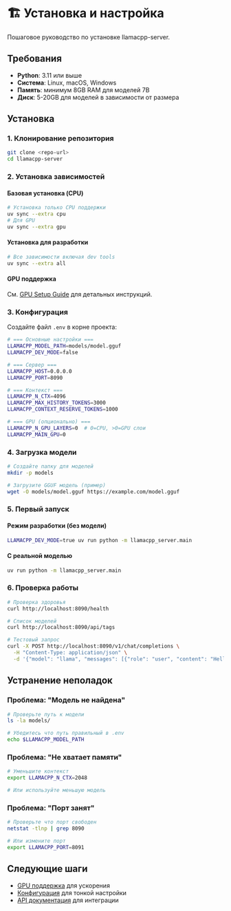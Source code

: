 # 🏗️ Установка и настройка

Пошаговое руководство по установке llamacpp-server.

## Требования

- **Python**: 3.11 или выше
- **Система**: Linux, macOS, Windows
- **Память**: минимум 8GB RAM для моделей 7B
- **Диск**: 5-20GB для моделей в зависимости от размера

## Установка

### 1. Клонирование репозитория

```bash
git clone <repo-url>
cd llamacpp-server
```

### 2. Установка зависимостей

#### Базовая установка (CPU)
```bash
# Установка только CPU поддержки
uv sync --extra cpu
# Для GPU
uv sync --extra gpu
```

#### Установка для разработки
```bash
# Все зависимости включая dev tools
uv sync --extra all
```

#### GPU поддержка
См. [GPU Setup Guide](GPU_SETUP.md) для детальных инструкций.

### 3. Конфигурация

Создайте файл `.env` в корне проекта:

```bash
# === Основные настройки ===
LLAMACPP_MODEL_PATH=models/model.gguf
LLAMACPP_DEV_MODE=false

# === Сервер ===
LLAMACPP_HOST=0.0.0.0
LLAMACPP_PORT=8090

# === Контекст ===
LLAMACPP_N_CTX=4096
LLAMACPP_MAX_HISTORY_TOKENS=3000
LLAMACPP_CONTEXT_RESERVE_TOKENS=1000

# === GPU (опционально) ===
LLAMACPP_N_GPU_LAYERS=0  # 0=CPU, >0=GPU слои
LLAMACPP_MAIN_GPU=0
```

### 4. Загрузка модели

```bash
# Создайте папку для моделей
mkdir -p models

# Загрузите GGUF модель (пример)
wget -O models/model.gguf https://example.com/model.gguf
```

### 5. Первый запуск

#### Режим разработки (без модели)
```bash
LLAMACPP_DEV_MODE=true uv run python -m llamacpp_server.main
```

#### С реальной моделью
```bash
uv run python -m llamacpp_server.main
```

### 6. Проверка работы

```bash
# Проверка здоровья
curl http://localhost:8090/health

# Список моделей
curl http://localhost:8090/api/tags

# Тестовый запрос
curl -X POST http://localhost:8090/v1/chat/completions \
  -H "Content-Type: application/json" \
  -d '{"model": "llama", "messages": [{"role": "user", "content": "Hello!"}]}'
```

## Устранение неполадок

### Проблема: "Модель не найдена"
```bash
# Проверьте путь к модели
ls -la models/

# Убедитесь что путь правильный в .env
echo $LLAMACPP_MODEL_PATH
```

### Проблема: "Не хватает памяти"
```bash
# Уменьшите контекст
export LLAMACPP_N_CTX=2048

# Или используйте меньшую модель
```

### Проблема: "Порт занят"
```bash
# Проверьте что порт свободен
netstat -tlnp | grep 8090

# Или измените порт
export LLAMACPP_PORT=8091
```

## Следующие шаги

- [GPU поддержка](GPU_SETUP.md) для ускорения
- [Конфигурация](CONFIGURATION.md) для тонкой настройки
- [API документация](API.md) для интеграции 
